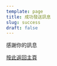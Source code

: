 ```yaml
---
template: page
title: 成功發送訊息
slug: success
draft: false
---
```

感謝你的訊息

[按此返回主頁](https://infosecdecompress.jeffreyhung.com/)